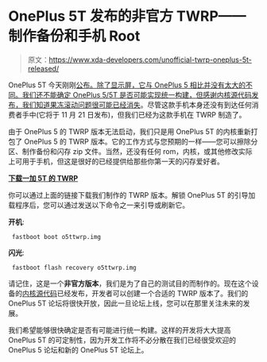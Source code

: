 # OnePlus 5T 发布的非官方 TWRP——制作备份和手机 Root

> 原文：<https://www.xda-developers.com/unofficial-twrp-oneplus-5t-released/>

OnePlus 5T 今天刚刚[公布。除了显示屏，它与 OnePlus 5 相比并没有太大的不同。我们还不能确定 OnePlus 5/5T 是否可能实现统一构建，但感谢内核源代码发布，我们知道](https://www.xda-developers.com/oneplus-5t-official-launch/)[果冻滚动问题很可能已经消失](https://www.xda-developers.com/oneplus-5t-no-jelly-scrolling/)。尽管这款手机本身还没有到达任何消费者手中(它将于 11 月 21 日发布)，但我们已经为这款手机在 TWRP 制造了。

由于 OnePlus 5 的 TWRP 版本无法启动，我们只是用 OnePlus 5T 的内核重新打包了 OnePlus 5 的 TWRP 版本。它的工作方式与您预期的一样——您可以擦除分区、制作备份和闪存 zip 文件。当然，还没有任何 rom，内核，或其他修改实际上可用于手机，但这是很好的已经提供给那些你第一天的闪存爱好者。

[**下载一加 5T 的 TWRP**](https://www.androidfilehost.com/?fid=745849072291689244)

你可以通过上面的链接下载我们制作的 TWRP 版本。解锁 OnePlus 5T 的引导加载程序后，您可以通过发送以下命令之一来引导或刷新它。

**开机**:

```
 fastboot boot o5ttwrp.img 
```

**闪光**:

```
 fastboot flash recovery o5ttwrp.img 
```

请记住，这是一个**非官方版本**，我们是为了自己的测试目的而制作的。现在这个设备的[内核源代码](https://github.com/OnePlusOSS/android_kernel_oneplus_msm8998/commit/bed1ab9e043f7b182e7b352fbe827ccab9efb389)已经发布，开发者可以创建一个合适的 TWRP 版本了。我们的 OnePlus 5T 论坛将很快开放，因此一旦论坛上线，您可以在那里关注未来的发展。

我们希望能够很快确定是否有可能进行统一构建。这样的开发将大大提高 OnePlus 5T 的可定制性，因为开发工作将不必分散在我们已经很受欢迎的 OnePlus 5 论坛和新的 OnePlus 5T 论坛上。